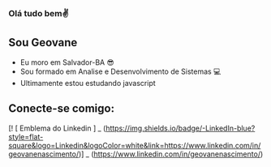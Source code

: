 ### Olá tudo bem✌
## Sou Geovane                                                          
- Eu moro em Salvador-BA :sunglasses:
- Sou formado em Analise e  Desenvolvimento de Sistemas 💻
- Ultimamente estou estudando javascript

##  Conecte-se comigo:

[! [ Emblema do Linkedin ] _ (https://img.shields.io/badge/-LinkedIn-blue?style=flat-square&logo=Linkedin&logoColor=white&link=https://www.linkedin.com/in/geovanenascimento/)] _ (https://www.linkedin.com/in/geovanenascimento/)


